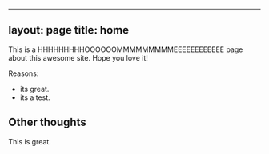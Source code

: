 
---
layout: page
title: home
---

This is a HHHHHHHHHOOOOOOMMMMMMMMMEEEEEEEEEEEE page about this awesome site.
Hope you love it!

Reasons:
- its great.
- its a test.

## Other thoughts

This is great.
